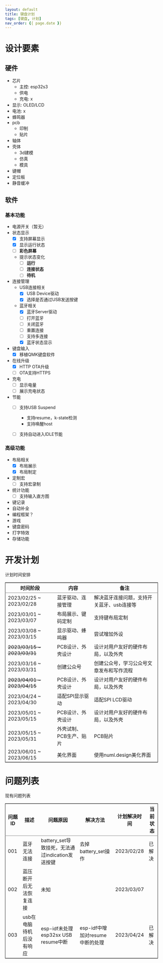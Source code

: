 ```yaml
---
layout: default
title: 键盘计划
tags: [键盘, 计划]
nav_order: {{ page.date }}
---
```



# 设计要素


## 硬件

-   芯片
    -   主控: esp32s3
    -   供电
    -   充电: x
-   显示: OLED/LCD
-   电池: x
-   蜂鸣器
-   pcb
    -   印制
    -   贴片
-   轴体
-   壳体
    -   3d建模
    -   仿真
    -   模具
-   键帽
-   定位板
-   静音缓冲


## 软件


### 基本功能

-   电源开关（暂无）
-   状态显示
    -   [X] 支持屏幕显示
    -   [X] 显示运行状态
    -   [ ] **彩色屏幕**
    -   提示状态变化
        -   [ ] **运行**
        -   [ ] **连接状态**
        -   [ ] **待机**
-   连接管理
    -   USB连接相关
        -   [X] USB Device驱动
        -   [X] 选择是否通过USB发送按键
    -   蓝牙相关
        -   [X] 蓝牙Server驱动
        -   [ ] 打开蓝牙
        -   [ ] 关闭蓝牙
        -   [ ] 重置连接
        -   [ ] 支持多连接
        -   [X] 蓝牙状态显示
-   键盘输入
    -   [X] 移植QMK键盘软件
-   在线升级
    -   [X] HTTP OTA升级
    -   [ ] OTA支持HTTPS
-   充电
    -   [ ] 显示电量
    -   [ ] 展示充电状态
-   节能
    -   [ ] 支持USB Suspend
        -   支持resume，k-state检测
        -   支持唤醒host
    -   [ ] 支持自动进入IDLE节能


### 高级功能

-   布局相关
    -   [X] 布局展示
    -   [X] 布局制定
-   定制宏
    -   [ ] 支持宏录制
-   统计功能
    -   [ ] 支持输入直方图
-   键记录
-   自动补全
-   编程框架？
-   游戏
-   键盘密码
-   打字特效
-   存储功能


# 开发计划

计划时间安排

<table border="2" cellspacing="0" cellpadding="6" rules="groups" frame="hsides">


<colgroup>
<col  class="org-left" />

<col  class="org-left" />

<col  class="org-left" />
</colgroup>
<thead>
<tr>
<th scope="col" class="org-left">时间阶段</th>
<th scope="col" class="org-left">内容</th>
<th scope="col" class="org-left">备注</th>
</tr>
</thead>

<tbody>
<tr>
<td class="org-left">2023/02/25 ~ 2023/02/28</td>
<td class="org-left">蓝牙驱动、连接管理</td>
<td class="org-left">解决蓝牙连接问题，支持开关蓝牙、usb连接等</td>
</tr>


<tr>
<td class="org-left">2023/03/01 ~ 2023/03/07</td>
<td class="org-left">布局展示、键码定制</td>
<td class="org-left">支持键布局定制</td>
</tr>


<tr>
<td class="org-left">2023/03/08 ~ 2023/03/15</td>
<td class="org-left">显示驱动、蜂鸣器</td>
<td class="org-left">尝试增加外设</td>
</tr>


<tr>
<td class="org-left"><del>2023/03/15 ~ 2023/03/31</del></td>
<td class="org-left">PCB设计、外壳设计</td>
<td class="org-left">设计对用户友好的硬件布局，以及外壳</td>
</tr>


<tr>
<td class="org-left">2023/03/16 ~ 2023/03/31</td>
<td class="org-left">创建公众号</td>
<td class="org-left">创建公众号，学习公众号文章发布和写作流程</td>
</tr>


<tr>
<td class="org-left"><del>2023/04/01 ~ 2023/04/15</del></td>
<td class="org-left">PCB设计、外壳设计</td>
<td class="org-left">设计对用户友好的硬件布局，以及外壳</td>
</tr>


<tr>
<td class="org-left">2023/04/24 ~ 2023/04/30</td>
<td class="org-left">适配SPI显示驱动</td>
<td class="org-left">适配SPI LCD驱动</td>
</tr>


<tr>
<td class="org-left">2023/05/01 ~ 2023/05/15</td>
<td class="org-left">PCB设计、外壳设计</td>
<td class="org-left">设计对用户友好的硬件布局，以及外壳</td>
</tr>


<tr>
<td class="org-left">2023/05/15 ~ 2023/05/31</td>
<td class="org-left">外壳试制、PCB生产、贴片</td>
<td class="org-left">PCB贴片</td>
</tr>


<tr>
<td class="org-left">2023/06/01 ~ 2023/06/15</td>
<td class="org-left">美化界面</td>
<td class="org-left">使用numl.design美化界面</td>
</tr>
</tbody>
</table>


# 问题列表

现有问题列表

<table border="2" cellspacing="0" cellpadding="6" rules="groups" frame="hsides">


<colgroup>
<col  class="org-right" />

<col  class="org-left" />

<col  class="org-left" />

<col  class="org-left" />

<col  class="org-left" />

<col  class="org-left" />
</colgroup>
<thead>
<tr>
<th scope="col" class="org-right">问题ID</th>
<th scope="col" class="org-left">描述</th>
<th scope="col" class="org-left">问题原因</th>
<th scope="col" class="org-left">解决方法</th>
<th scope="col" class="org-left">计划解决时间</th>
<th scope="col" class="org-left">当前状态</th>
</tr>
</thead>

<tbody>
<tr>
<td class="org-right">001</td>
<td class="org-left">蓝牙无法连接</td>
<td class="org-left">battery_set导致挂死，无法通过indication发送按键</td>
<td class="org-left">去掉battery_set操作</td>
<td class="org-left">2023/02/28</td>
<td class="org-left">已解决</td>
</tr>


<tr>
<td class="org-right">002</td>
<td class="org-left">蓝压断开后无法恢复连接</td>
<td class="org-left">未知</td>
<td class="org-left">&#xa0;</td>
<td class="org-left">2023/03/07</td>
<td class="org-left">&#xa0;</td>
</tr>


<tr>
<td class="org-right">003</td>
<td class="org-left">usb在电脑待机后没有响应</td>
<td class="org-left">esp-idf未处理esp32sx USB resume中断</td>
<td class="org-left">esp-idf中增加对resume中断的处理</td>
<td class="org-left">2023/04/24</td>
<td class="org-left">已解决</td>
</tr>
</tbody>
</table>

